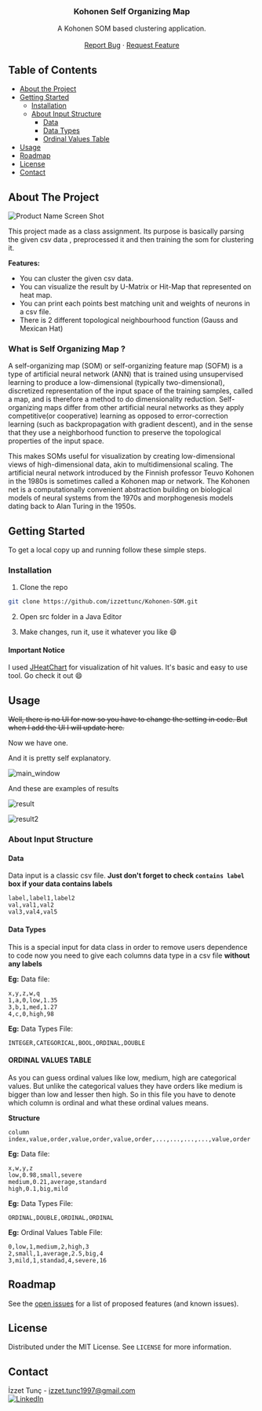 <br />
<p align="center">

  <h3 align="center">Kohonen Self Organizing Map</h3>

  <p align="center">
    A Kohonen SOM based clustering application.
    <br />
    <br />
    <a href="https://github.com/izzettunc/Kohonen-SOM/issues">Report Bug</a>
    ·
    <a href="https://github.com/izzettunc/Kohonen-SOM/issues">Request Feature</a>
  </p>
</p>



<!-- TABLE OF CONTENTS -->
## Table of Contents

* [About the Project](#about-the-project)
* [Getting Started](#getting-started)
  * [Installation](#installation)
  * [About Input Structure](#about-input-structure)
    * [Data](#data)
    * [Data Types](#data-types)
    * [Ordinal Values Table](#ordinal-values-table)
* [Usage](#usage)
* [Roadmap](#roadmap)
* [License](#license)
* [Contact](#contact)



<!-- ABOUT THE PROJECT -->
## About The Project

![Product Name Screen Shot][product-screenshot]

This project made as a class assignment. Its purpose is basically parsing the given csv data , preprocessed it and then training the som for clustering it.

**Features:**

* You can cluster the given csv data.
* You can visualize the result by U-Matrix or Hit-Map that represented on heat map.
* You can print each points best matching unit and weights of neurons in a csv file.
* There is 2 different topological neighbourhood function (Gauss and Mexican Hat)

### What is Self Organizing Map ?

A self-organizing map (SOM) or self-organizing feature map (SOFM) is a type of artificial neural network (ANN) that is trained using unsupervised learning to produce a low-dimensional (typically two-dimensional), discretized representation of the input space of the training samples, called a map, and is therefore a method to do dimensionality reduction. Self-organizing maps differ from other artificial neural networks as they apply competitive(or cooperative) learning as opposed to error-correction learning (such as backpropagation with gradient descent), and in the sense that they use a neighborhood function to preserve the topological properties of the input space.

This makes SOMs useful for visualization by creating low-dimensional views of high-dimensional data, akin to multidimensional scaling. The artificial neural network introduced by the Finnish professor Teuvo Kohonen in the 1980s is sometimes called a Kohonen map or network. The Kohonen net is a computationally convenient abstraction building on biological models of neural systems from the 1970s and morphogenesis models dating back to Alan Turing in the 1950s.

<!-- GETTING STARTED -->
## Getting Started

To get a local copy up and running follow these simple steps.

### Installation

1.  Clone the repo
```sh
git clone https://github.com/izzettunc/Kohonen-SOM.git
```
2. Open src folder in a Java Editor

3. Make changes, run it, use it whatever you like :smile:

#### Important Notice

I used [JHeatChart](http://www.javaheatmap.com) for visualization of hit values. It's basic and easy to use tool. Go check it out :smile:

<!-- USAGE EXAMPLES -->
## Usage

~~Well, there is no UI for now so you have to change the setting in code. But when I add the UI I will update here.~~

Now we have one.

And it is pretty self explanatory.

![main_window][main-window-screenshot]

And these are examples of results

![result][res-screenshot]

![result2][res2-screenshot]

### About Input Structure

#### Data

Data input is a classic csv file. **Just don't forget to check ```contains label``` box if your data contains labels**
```
label,label1,label2
val,val1,val2
val3,val4,val5
```

#### Data Types

This is a special input for data class in order to remove users dependence to code now you need to give each columns data type in a csv file **without any labels**

**Eg:**
Data file:
```
x,y,z,w,q
1,a,0,low,1.35
3,b,1,med,1.27
4,c,0,high,98
```

**Eg:**
Data Types File:

```
INTEGER,CATEGORICAL,BOOL,ORDINAL,DOUBLE
```

#### ORDINAL VALUES TABLE

As you can guess ordinal values like low, medium, high are categorical values. But unlike the categorical values they have orders like medium is bigger than low and lesser then high. So in this file you have to denote which column is ordinal and what these ordinal values means.

**Structure**
```
column index,value,order,value,order,value,order,...,...,...,...,value,order
```

**Eg:**
Data file:
```
x,w,y,z
low,0.98,small,severe
medium,0.21,average,standard
high,0.1,big,mild
```

**Eg:**
Data Types File:

```
ORDINAL,DOUBLE,ORDINAL,ORDINAL
```

**Eg:**
Ordinal Values Table File:

```
0,low,1,medium,2,high,3
2,small,1,average,2.5,big,4
3,mild,1,standad,4,severe,16
```
<!-- ROADMAP -->
## Roadmap

See the [open issues](https://github.com/izzettunc/Kohonen-SOM/issues) for a list of proposed features (and known issues).

<!-- LICENSE -->
## License

Distributed under the MIT License. See `LICENSE` for more information.

<!-- CONTACT -->
## Contact

İzzet Tunç - izzet.tunc1997@gmail.com
<br>
[![LinkedIn][linkedin-shield]][linkedin-url]

[linkedin-shield]: https://img.shields.io/badge/-LinkedIn-black.svg?style=flat-square&logo=linkedin&colorB=555
[linkedin-url]: https://www.linkedin.com/in/izzettunc
[product-screenshot]: data/screenshots/landing.png

[main-window-screenshot]: data/screenshots/main_window.png
[res-screenshot]: data/screenshots/res.png
[res2-screenshot]: data/screenshots/res2.png
